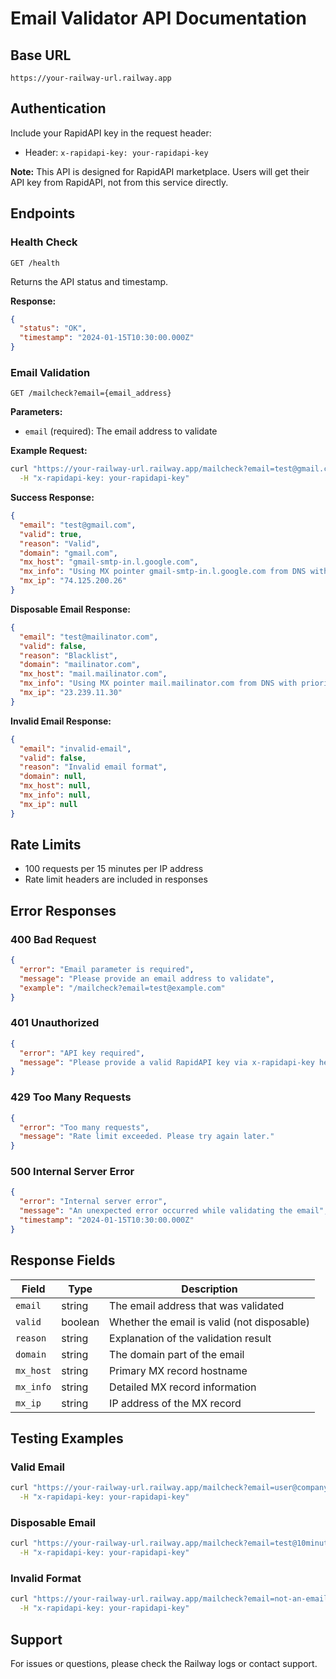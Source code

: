 # Email Validator API Documentation

## Base URL
```
https://your-railway-url.railway.app
```

## Authentication
Include your RapidAPI key in the request header:
- Header: `x-rapidapi-key: your-rapidapi-key`

**Note:** This API is designed for RapidAPI marketplace. Users will get their API key from RapidAPI, not from this service directly.

## Endpoints

### Health Check
```http
GET /health
```
Returns the API status and timestamp.

**Response:**
```json
{
  "status": "OK",
  "timestamp": "2024-01-15T10:30:00.000Z"
}
```

### Email Validation
```http
GET /mailcheck?email={email_address}
```

**Parameters:**
- `email` (required): The email address to validate

**Example Request:**
```bash
curl "https://your-railway-url.railway.app/mailcheck?email=test@gmail.com" \
  -H "x-rapidapi-key: your-rapidapi-key"
```

**Success Response:**
```json
{
  "email": "test@gmail.com",
  "valid": true,
  "reason": "Valid",
  "domain": "gmail.com",
  "mx_host": "gmail-smtp-in.l.google.com",
  "mx_info": "Using MX pointer gmail-smtp-in.l.google.com from DNS with priority: 5",
  "mx_ip": "74.125.200.26"
}
```

**Disposable Email Response:**
```json
{
  "email": "test@mailinator.com",
  "valid": false,
  "reason": "Blacklist",
  "domain": "mailinator.com",
  "mx_host": "mail.mailinator.com",
  "mx_info": "Using MX pointer mail.mailinator.com from DNS with priority: 10",
  "mx_ip": "23.239.11.30"
}
```

**Invalid Email Response:**
```json
{
  "email": "invalid-email",
  "valid": false,
  "reason": "Invalid email format",
  "domain": null,
  "mx_host": null,
  "mx_info": null,
  "mx_ip": null
}
```

## Rate Limits
- 100 requests per 15 minutes per IP address
- Rate limit headers are included in responses

## Error Responses

### 400 Bad Request
```json
{
  "error": "Email parameter is required",
  "message": "Please provide an email address to validate",
  "example": "/mailcheck?email=test@example.com"
}
```

### 401 Unauthorized
```json
{
  "error": "API key required",
  "message": "Please provide a valid RapidAPI key via x-rapidapi-key header"
}
```

### 429 Too Many Requests
```json
{
  "error": "Too many requests",
  "message": "Rate limit exceeded. Please try again later."
}
```

### 500 Internal Server Error
```json
{
  "error": "Internal server error",
  "message": "An unexpected error occurred while validating the email",
  "timestamp": "2024-01-15T10:30:00.000Z"
}
```

## Response Fields

| Field | Type | Description |
|-------|------|-------------|
| `email` | string | The email address that was validated |
| `valid` | boolean | Whether the email is valid (not disposable) |
| `reason` | string | Explanation of the validation result |
| `domain` | string | The domain part of the email |
| `mx_host` | string | Primary MX record hostname |
| `mx_info` | string | Detailed MX record information |
| `mx_ip` | string | IP address of the MX record |

## Testing Examples

### Valid Email
```bash
curl "https://your-railway-url.railway.app/mailcheck?email=user@company.com" \
  -H "x-rapidapi-key: your-rapidapi-key"
```

### Disposable Email
```bash
curl "https://your-railway-url.railway.app/mailcheck?email=test@10minutemail.com" \
  -H "x-rapidapi-key: your-rapidapi-key"
```

### Invalid Format
```bash
curl "https://your-railway-url.railway.app/mailcheck?email=not-an-email" \
  -H "x-rapidapi-key: your-rapidapi-key"
```

## Support
For issues or questions, please check the Railway logs or contact support.
